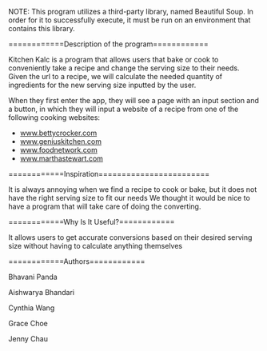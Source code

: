 NOTE: This program utilizes a third-party library, named Beautiful Soup. 
In order for it to successfully execute, it must be run on an environment
that contains this library.

============Description of the program============

Kitchen Kalc is a program that allows users that bake or cook to conveniently take a recipe and change the serving size to their needs. Given the url to a recipe, we will calculate the needed quantity of ingredients for the new serving size inputted by the user. 

When they first enter the app, they will see a page with an input section and a button, in which they will input a website of a recipe from one of the following cooking websites:

- www.bettycrocker.com
- www.geniuskitchen.com
- www.foodnetwork.com
- www.marthastewart.com

============Inspiration========================

It is always annoying when we find a recipe to cook or bake, but it does not have the right serving size to fit our needs We thought it would be nice to have a program that will take care of doing the converting.

============Why Is It Useful?============

It allows users to get accurate conversions based on their desired serving size without having to calculate anything themselves

============Authors============

Bhavani Panda

Aishwarya Bhandari

Cynthia Wang

Grace Choe

Jenny Chau
